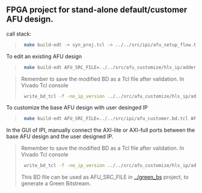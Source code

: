 ## FPGA project for stand-alone default/customer AFU design.

call stack:
>   ```bash
>    make build-edt -> syn_proj.tcl -> ../../src/ipi/afu_setup_flow.tcl -> ../../src/ipi/afu_default.bd.tcl
>   ```

To edit an existing AFU design
>
>   ```bash
>    make build-edt AFU_SRC_FILE=../../src/afu_customize/hls_ip/adder_axilite/afu_example.bd.tcl AFU_IP_FILE=../../src/afu_customize/hls_ip/adder_axilite/add_afu_ip_path.tcl
>   ```

>Remember to save the modified BD as a Tcl file after validation. In Vivado Tcl console
>
>   ```bash
>    write_bd_tcl -f -no_ip_version ../../src/afu_customize/hls_ip/adder_axilite/afu_example.bd.tcl
>   ```


To customize the base AFU design with user desinged IP
>
>   ```bash
>    make build-edt AFU_SRC_FILE=../../src/ipi/afu_customer.bd.tcl AFU_IP_FILE=../../src/afu_customize/hls_ip/adder_axilite/add_afu_ip_path.tcl
>   ```
In the GUI of IPI, manually connect the AXI-lite or AXI-full ports between the base AFU design and the user designed IP.

>Remember to save the modified BD as a Tcl file after validation. In Vivado Tcl console
>
>   ```bash
>    write_bd_tcl -f -no_ip_version ../../src/afu_customize/hls_ip/adder_axilite/afu_example.bd.tcl
>   ```
>This BD file can be used as AFU_SRC_FILE in [../green_bs](../green_bs) project, to generate a Green Bitstream.
